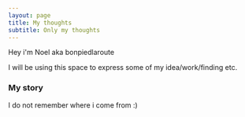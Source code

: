 ```yaml
---
layout: page
title: My thoughts
subtitle: Only my thoughts
---
```


Hey i'm Noel aka bonpiedlaroute

I will be using this space to express some of my idea/work/finding etc.

### My story

I do not remember where i come from :)